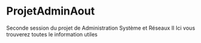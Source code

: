# ProjetAdminAout
Seconde session du projet de Administration Système et Réseaux II
Ici vous trouverez toutes le information utiles
